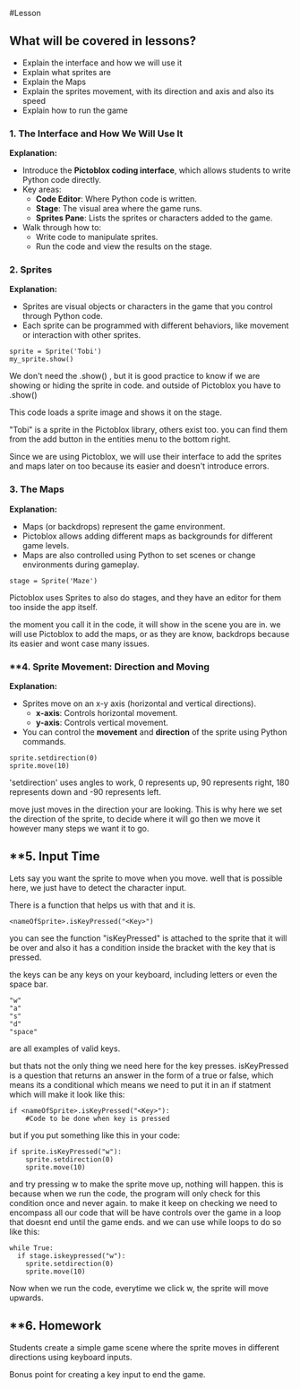 #Lesson

## What will be covered in lessons?

- Explain the interface and how we will use it
- Explain what sprites are
- Explain the Maps
- Explain the sprites movement, with its direction and axis and also its speed
- Explain how to run the game

### **1. The Interface and How We Will Use It**

**Explanation:**

- Introduce the **Pictoblox coding interface**, which allows students to write Python code directly.
- Key areas:
    - **Code Editor**: Where Python code is written.
    - **Stage**: The visual area where the game runs.
    - **Sprites Pane**: Lists the sprites or characters added to the game.
- Walk through how to:
    - Write code to manipulate sprites.
    - Run the code and view the results on the stage.


### **2. Sprites**

**Explanation:**

- Sprites are visual objects or characters in the game that you control through Python code.
- Each sprite can be programmed with different behaviors, like movement or interaction with other sprites.
```
sprite = Sprite('Tobi')
my_sprite.show()
```
We don't need the .show() , but it is good practice to know if we are showing or hiding the sprite in code. and outside of Pictoblox you have to .show()

This code loads a sprite image and shows it on the stage.

"Tobi" is a sprite in the Pictoblox library, others exist too. you can find them from the add button in the entities menu to the bottom right.

Since we are using Pictoblox, we will use their interface to add the sprites and maps later on too because its easier and doesn't introduce errors.

### **3. The Maps**

**Explanation:**

- Maps (or backdrops) represent the game environment.
- Pictoblox allows adding different maps as backgrounds for different game levels.
- Maps are also controlled using Python to set scenes or change environments during gameplay.

```
stage = Sprite('Maze')
```
Pictoblox uses Sprites to also do stages, and they have an editor for them too inside the app itself.

the moment you call it in the code, it will show in the scene you are in. we will use Pictoblox to add the maps, or as they are know, backdrops because its easier and wont case many issues.


### **4. Sprite Movement: Direction and Moving

**Explanation:**

- Sprites move on an x-y axis (horizontal and vertical directions).
    - **x-axis**: Controls horizontal movement.
    - **y-axis**: Controls vertical movement.
- You can control the **movement** and **direction** of the sprite using Python commands.
```
sprite.setdirection(0)
sprite.move(10)
```

'setdirection' uses angles to work, 0 represents up, 90 represents right, 180 represents down and -90 represents left.

move just moves in the direction your are looking. This is why here we set the direction of the sprite, to decide where it will go then we move it however many steps we want it to go.

## **5. Input Time

Lets say you want the sprite to move when you move. well that is possible here, we just have to detect the character input.

There is a function that helps us with that and it is.
```
<nameOfSprite>.isKeyPressed("<Key>")
```
you can see the function "isKeyPressed" is attached to the sprite that it will be over and also it has a condition inside the bracket with the key that is pressed.

the keys can be any keys on your keyboard, including letters or even the space bar. 

```
"w"
"a"
"s"
"d"
"space"
```
are all examples of valid keys.

but thats not the only thing we need here for the key presses. isKeyPressed is a question that returns an answer in the form of a true or false, which means its a conditional which means we need to put it in an if statment which will make it look like this:

```
if <nameOfSprite>.isKeyPressed("<Key>"):
	#Code to be done when key is pressed
```

but if you put something like this in your code:
```
if sprite.isKeyPressed("w"):
	sprite.setdirection(0)
    sprite.move(10)
```

and try pressing w to make the sprite move up, nothing will happen. this is because when we run the code, the program will only check for this condition once and never again. to make it keep on checking we need to encompass all our code that will be have controls over the game in a loop that doesnt end until the game ends. and we can use while loops to do so like this:

```
while True:
  if stage.iskeypressed("w"):
    sprite.setdirection(0)
    sprite.move(10)
```
Now when we run the code, everytime we click w, the sprite will move upwards.

## **6. Homework

Students create a simple game scene where the sprite moves in different directions using keyboard inputs.

Bonus point for creating a key input to end the game.
